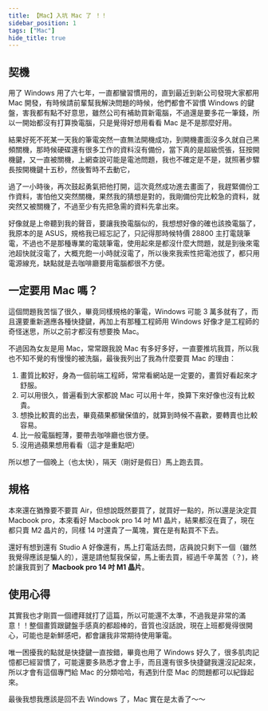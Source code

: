 ```yaml
---
title: 【Mac】入坑 Mac 了 ！！
sidebar_position: 1
tags: ["Mac"]
hide_title: true
---
```


## 契機

用了 Windows 用了六七年，一直都蠻習慣用的，直到最近到新公司發現大家都用 Mac 開發，有時候請前輩幫我解決問題的時候，他們都會不習慣 Windows 的鍵盤，害我都有點不好意思，雖然公司有補助買新電腦，不過還是要多花一筆錢，所以一開始都沒有打算換電腦，只是覺得好想用看看 Mac 是不是那麼好用。

結果好死不死某一天我的筆電突然一直無法開機成功，到開機畫面沒多久就自己黑頻關機，那時候硬碟還有很多工作的資料沒有備份，當下真的是超級慌張，狂按開機鍵，又一直被關機，上網查說可能是電池問題，我也不確定是不是，就照著步驟長按開機鍵十五秒，然後暫時不去動它，

過了一小時後，再次鼓起勇氣把他打開，這次竟然成功進去畫面了，我趕緊備份工作資料，害怕他又突然關機，果然我的猜想是對的，我剛備份完比較急的資料，就突然又被關機了，不過至少有先把急需的資料先拿出來。

好像就是上帝聽到我的聲音，要讓我換電腦似的，我想想好像的確也該換電腦了，我原本的是 ASUS，規格我已經忘記了，只記得那時候特價 28800 主打電競筆電，不過也不是那種專業的電競筆電，使用起來是都沒什麼大問題，就是到後來電池超快就沒電了，大概充飽一小時就沒電了，所以後來我索性把電池拔了，都只用電源線充，缺點就是去咖啡廳要用電腦都很不方便。

## 一定要用 Mac 嗎？

這個問題我苦惱了很久，畢竟同樣規格的筆電，Windows 可能 3 萬多就有了，而且還要重新適應各種快捷鍵，再加上有那種工程師用 Windows 好像才是工程師的奇怪迷思，所以之前才都沒有想要換 Mac。

不過因為女友是用 Mac，常常跟我說 Mac 有多好多好，一直要推坑我買，所以我也不知不覺的有慢慢的被洗腦，最後我列出了我為什麼要買 Mac 的理由：

1. 畫質比較好，身為一個前端工程師，常常看網站是一定要的，畫質好看起來才舒服。
2. 可以用很久，普遍看到大家都說 Mac 可以用十年，換算下來好像也沒有比較貴。
3. 想換比較賣的出去，畢竟蘋果都蠻保值的，就算到時候不喜歡，要轉賣也比較容易。
4. 比一般電腦輕薄，要帶去咖啡廳也很方便。
5. 沒用過蘋果想用看看（這才是重點吧）

所以想了一個晚上（也太快），隔天（剛好是假日）馬上跑去買。

## 規格

本來還在猶豫要不要買 Air，但想說既然要買了，就買好一點的，所以還是決定買 Macbook pro，本來看好 Macbook pro 14 吋 M1 晶片，結果都沒在賣了，現在都只賣 M2 晶片的，同樣 14 吋還貴了一萬塊，實在是有點買不下去。

還好有想到還有 Studio A 好像還有，馬上打電話去問，店員說只剩下一個（雖然我覺得應該是騙人的），還是請他幫我保留，馬上衝去買，經過千辛萬苦（？)，終於讓我買到了 **Macbook pro 14 吋 M1 晶片**。

## 使用心得

其實我也才剛買一個禮拜就打了這篇，所以可能還不太準，不過我是非常的滿意！！整個畫質跟鍵盤手感真的都超棒的，音質也沒話說，現在上班都覺得很開心，可能也是新鮮感吧，都會讓我非常期待使用筆電。

唯一困擾我的點就是快捷鍵一直按錯，畢竟也用了 Windows 好久了，很多肌肉記憶都已經習慣了，可能還要多熟悉才會上手，而且還有很多快捷鍵我還沒記起來，所以才會有這個專門給 Mac 的分類哈哈，有遇到什麼 Mac 的問題都可以紀錄起來。

最後我想我應該是回不去 Windows 了，Mac 實在是太香了～～
